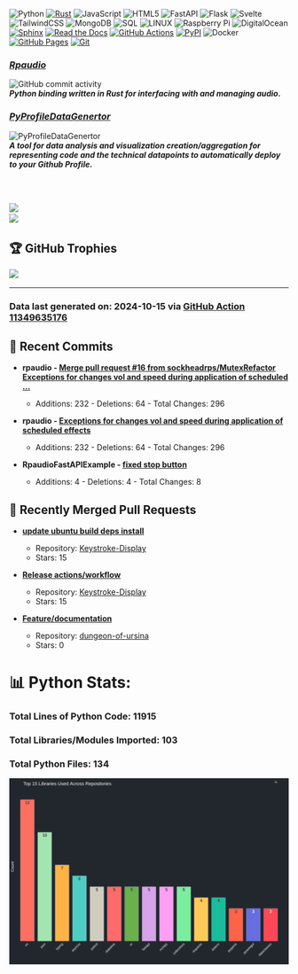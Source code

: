 

![Python](https://img.shields.io/badge/python-3670A0?style=plastic&logo=python&logoColor=ffdd54) 
[![Rust](https://img.shields.io/badge/Rust-%23000000.svg?e&logo=rust&logoColor=white)](#) 
![JavaScript](https://img.shields.io/badge/javascript-%23323330.svg?style=plastic&logo=javascript&logoColor=%23F7DF1E) 
![HTML5](https://img.shields.io/badge/html5-%23E34F26.svg?style=plastic&logo=html5&logoColor=white) 
![FastAPI](https://img.shields.io/badge/FastAPI-005571?style=plastic&logo=fastapi)
![Flask](https://img.shields.io/badge/flask-%23000.svg?style=plastic&logo=flask&logoColor=white) 
![Svelte](https://img.shields.io/badge/svelte-%23f1413d.svg?style=plastic&logo=svelte&logoColor=white) 
![TailwindCSS](https://img.shields.io/badge/tailwindcss-%2338B2AC.svg?style=plastic&logo=tailwind-css&logoColor=white) 
![MongoDB](https://img.shields.io/badge/MongoDB-%234ea94b.svg?style=plastic&logo=mongodb&logoColor=white) 
![SQL](https://img.shields.io/badge/sql-%2300f.svg?style=plastic&logo=mysql&logoColor=white)
![LINUX](https://img.shields.io/badge/Linux-FCC624?style=plastic&logo=linux&logoColor=black)
![Raspberry Pi](https://img.shields.io/badge/-RaspberryPi-C51A4A?style=plastic&logo=Raspberry-Pi)
![DigitalOcean](https://img.shields.io/badge/DigitalOcean-%230167ff.svg?style=plastic&logo=digitalOcean&logoColor=white)
[![Sphinx](https://img.shields.io/badge/Sphinx-000?logo=sphinx&logoColor=fff)](#)
[![Read the Docs](https://img.shields.io/badge/Read%20the%20Docs-8CA1AF?logo=readthedocs&logoColor=fff)](#)
[![GitHub Actions](https://img.shields.io/badge/GitHub_Actions-2088FF?logo=github-actions&logoColor=white)](#)
[![PyPI](https://img.shields.io/badge/PyPI-3775A9?logo=pypi&logoColor=fff)](#)
![Docker](https://img.shields.io/badge/Docker-blue?logo=docker&logoColor=white)
[![GitHub Pages](https://img.shields.io/badge/GitHub%20Pages-121013?logo=github&logoColor=white)](#)
[![Git](https://img.shields.io/badge/Git-F05032?logo=git&logoColor=fff)](#)
<br>
 


### ***[Rpaudio](https://github.com/sockheadrps/rpaudio)***
![GitHub commit activity](https://img.shields.io/github/commit-activity/t/sockheadrps/rpaudio)    
***Python binding written in Rust for interfacing with and managing audio.***


###  [***PyProfileDataGenertor***](https://github.com/sockheadrps/PyProfileDataGen)
![PyProfileDataGenertor](https://img.shields.io/github/commit-activity/t/sockheadrps/PyProfileDataGen?color=orange)  
***A tool for data analysis and visualization creation/aggregation for representing code and the technical datapoints to automatically deploy to your Github Profile.***

<br>
<br>




![](https://github-readme-stats.vercel.app/api?username=sockheadrps&theme=radical&hide_border=false&include_all_commits=true&count_private=true)<br/>
![](https://github-readme-stats.vercel.app/api/top-langs/?username=sockheadrps&theme=radical&hide_border=false&include_all_commits=true&count_private=true&layout=compact)

## 🏆 GitHub Trophies

![](https://github-profile-trophy.vercel.app/?username=sockheadrps&theme=radical&no-frame=false&no-bg=true&margin-w=4)


---


### Data last generated on: 2024-10-15 via [GitHub Action 11349635176](https://github.com/sockheadrps/sockheadrps/actions/runs/11349635176)

## 🚀 Recent Commits

- **rpaudio - [Merge pull request #16 from sockheadrps/MutexRefactor  Exceptions for changes vol and speed during application of scheduled …](https://github.com/sockheadrps/rpaudio/commit/ff5ecb1ded88ffaf4510e27996388f8d07bfa940)**
  - Additions: 232 - Deletions: 64 - Total Changes: 296

- **rpaudio - [Exceptions for changes vol and speed during application of scheduled effects](https://github.com/sockheadrps/rpaudio/commit/7be9a669b9dc44557ef11871c4ca458f04ecd944)**
  - Additions: 232 - Deletions: 64 - Total Changes: 296

- **RpaudioFastAPIExample - [fixed stop button](https://github.com/sockheadrps/RpaudioFastAPIExample/commit/42001c5b62e79b4979d8546f55f76de74ca1c5dd)**
  - Additions: 4 - Deletions: 4 - Total Changes: 8


## 🔀 Recently Merged Pull Requests

- **[update ubuntu build deps install ](https://github.com/Beaux44/Keystroke-Display/pull/7)**
  - Repository: [Keystroke-Display](https://github.com/Beaux44/Keystroke-Display)
  - Stars: 15

- **[Release actions/workflow](https://github.com/Beaux44/Keystroke-Display/pull/6)**
  - Repository: [Keystroke-Display](https://github.com/Beaux44/Keystroke-Display)
  - Stars: 15

- **[Feature/documentation](https://github.com/drinkincode/dungeon-of-ursina/pull/6)**
  - Repository: [dungeon-of-ursina](https://github.com/drinkincode/dungeon-of-ursina)
  - Stars: 0

# 📊 Python Stats:

### Total Lines of Python Code: 11915
### Total Libraries/Modules Imported: 103
### Total Python Files: 134
![](DataVisuals/data.gif)

